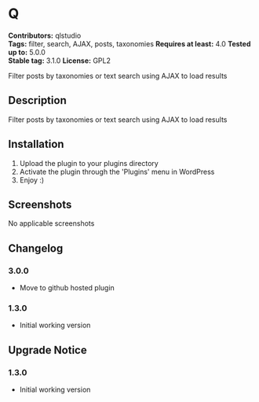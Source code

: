 # Q #
**Contributors:** qlstudio  
**Tags:** filter, search, AJAX, posts, taxonomies
**Requires at least:** 4.0
**Tested up to:** 5.0.0  
**Stable tag:** 3.1.0
**License:** GPL2  

Filter posts by taxonomies or text search using AJAX to load results

## Description ##

Filter posts by taxonomies or text search using AJAX to load results

## Installation ##

1. Upload the plugin to your plugins directory
1. Activate the plugin through the 'Plugins' menu in WordPress
1. Enjoy :)

## Screenshots ##

No applicable screenshots

## Changelog ##

### 3.0.0 ###

* Move to github hosted plugin

### 1.3.0 ###

* Initial working version

## Upgrade Notice ##

### 1.3.0 ###

* Initial working version